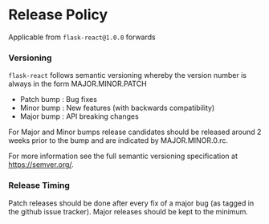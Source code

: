 # Release Policy

Applicable from `flask-react@1.0.0` forwards

### Versioning

`flask-react` follows semantic versioning whereby the version number is always in the form MAJOR.MINOR.PATCH

- Patch bump : Bug fixes
- Minor bump : New features (with backwards compatibility)
- Major bump : API breaking changes

For Major and Minor bumps release candidates should be released around 2 weeks prior to the bump and are indicated by MAJOR.MINOR.0.rc.

For more information see the full semantic versioning specification at https://semver.org/.

### Release Timing

Patch releases should be done after every fix of a major bug (as tagged in the github issue tracker).
Major releases should be kept to the minimum.
